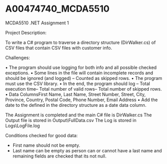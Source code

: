 # A00474740_MCDA5510

MCDA5510 .NET Assignment 1

Project Description:

To write a C# program to traverse a directory structure (DirWalker.cs) of CSV files
that contain CSV files with customer info. 

Challenges:

• The program should use logging for both info and all possible checked exceptions.
• Some lines in the file will contain incomplete records and should be ignored (and logged) – Counted as skipped rows.
• The program must use the CSV library.
• In the end, the program should log – Total execution time– Total number of valid rows– Total number of skipped rows.   
• Data ColumnsFirst Name, Last Name, Street Number, Street, City, Province, Country, Postal Code, Phone Number, Email Address 
• Add the date to the defined in the directory structure as a date data column.


The Assignment is completed and the main C# file is DirWalker.cs
The Output file is stored in Output\FullData.csv
The Log is stored in Logs\LogFile.log

Conditions checked for good data:
* First name should not be empty.
* Last name can be empty as person can or cannot have a last name and remaining fields are checked that its not null.